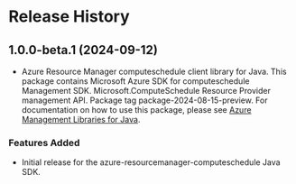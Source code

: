 # Release History

## 1.0.0-beta.1 (2024-09-12)

- Azure Resource Manager computeschedule client library for Java. This package contains Microsoft Azure SDK for computeschedule Management SDK. Microsoft.ComputeSchedule Resource Provider management API. Package tag package-2024-08-15-preview. For documentation on how to use this package, please see [Azure Management Libraries for Java](https://aka.ms/azsdk/java/mgmt).
### Features Added

- Initial release for the azure-resourcemanager-computeschedule Java SDK.
